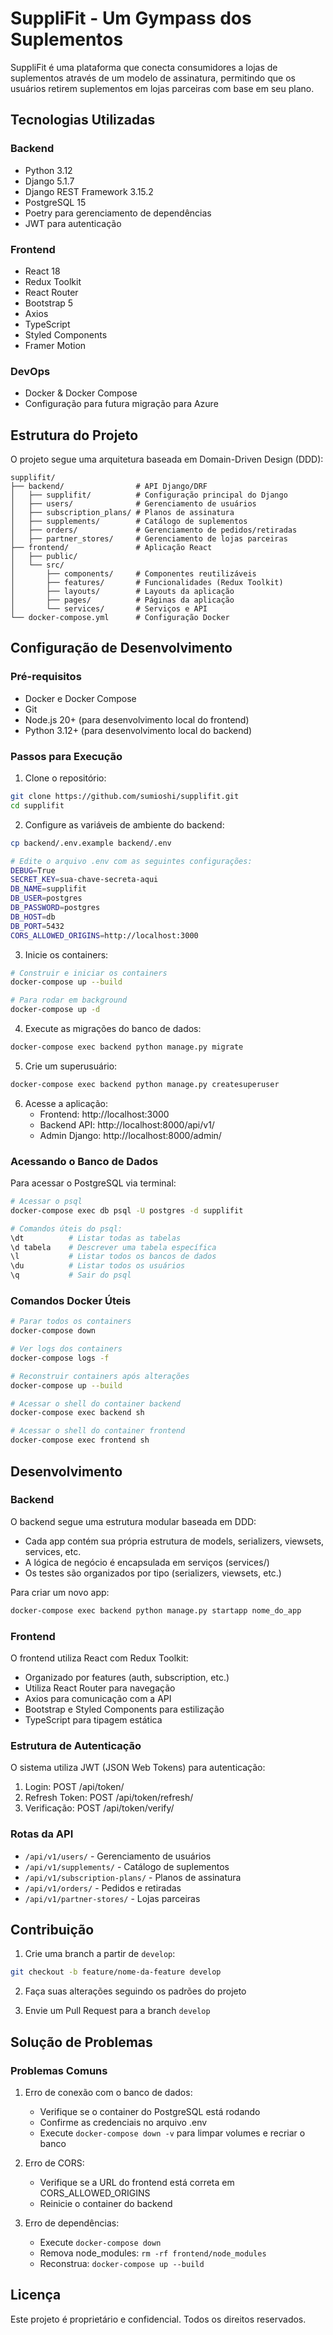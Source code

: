 # SuppliFit - Um Gympass dos Suplementos

SuppliFit é uma plataforma que conecta consumidores a lojas de suplementos através de um modelo de assinatura, permitindo que os usuários retirem suplementos em lojas parceiras com base em seu plano.

## Tecnologias Utilizadas

### Backend

- Python 3.12
- Django 5.1.7
- Django REST Framework 3.15.2
- PostgreSQL 15
- Poetry para gerenciamento de dependências
- JWT para autenticação

### Frontend

- React 18
- Redux Toolkit
- React Router
- Bootstrap 5
- Axios
- TypeScript
- Styled Components
- Framer Motion

### DevOps

- Docker & Docker Compose
- Configuração para futura migração para Azure

## Estrutura do Projeto

O projeto segue uma arquitetura baseada em Domain-Driven Design (DDD):

```
supplifit/
├── backend/                # API Django/DRF
│   ├── supplifit/          # Configuração principal do Django
│   ├── users/              # Gerenciamento de usuários
│   ├── subscription_plans/ # Planos de assinatura
│   ├── supplements/        # Catálogo de suplementos
│   ├── orders/             # Gerenciamento de pedidos/retiradas
│   ├── partner_stores/     # Gerenciamento de lojas parceiras
├── frontend/               # Aplicação React
│   ├── public/
│   └── src/
│       ├── components/     # Componentes reutilizáveis
│       ├── features/       # Funcionalidades (Redux Toolkit)
│       ├── layouts/        # Layouts da aplicação
│       ├── pages/          # Páginas da aplicação
│       └── services/       # Serviços e API
└── docker-compose.yml      # Configuração Docker
```

## Configuração de Desenvolvimento

### Pré-requisitos

- Docker e Docker Compose
- Git
- Node.js 20+ (para desenvolvimento local do frontend)
- Python 3.12+ (para desenvolvimento local do backend)

### Passos para Execução

1. Clone o repositório:

```bash
git clone https://github.com/sumioshi/supplifit.git
cd supplifit
```

2. Configure as variáveis de ambiente do backend:

```bash
cp backend/.env.example backend/.env

# Edite o arquivo .env com as seguintes configurações:
DEBUG=True
SECRET_KEY=sua-chave-secreta-aqui
DB_NAME=supplifit
DB_USER=postgres
DB_PASSWORD=postgres
DB_HOST=db
DB_PORT=5432
CORS_ALLOWED_ORIGINS=http://localhost:3000
```

3. Inicie os containers:

```bash
# Construir e iniciar os containers
docker-compose up --build

# Para rodar em background
docker-compose up -d
```

4. Execute as migrações do banco de dados:

```bash
docker-compose exec backend python manage.py migrate
```

5. Crie um superusuário:

```bash
docker-compose exec backend python manage.py createsuperuser
```

6. Acesse a aplicação:
   - Frontend: http://localhost:3000
   - Backend API: http://localhost:8000/api/v1/
   - Admin Django: http://localhost:8000/admin/

### Acessando o Banco de Dados

Para acessar o PostgreSQL via terminal:

```bash
# Acessar o psql
docker-compose exec db psql -U postgres -d supplifit

# Comandos úteis do psql:
\dt          # Listar todas as tabelas
\d tabela    # Descrever uma tabela específica
\l           # Listar todos os bancos de dados
\du          # Listar todos os usuários
\q           # Sair do psql
```

### Comandos Docker Úteis

```bash
# Parar todos os containers
docker-compose down

# Ver logs dos containers
docker-compose logs -f

# Reconstruir containers após alterações
docker-compose up --build

# Acessar o shell do container backend
docker-compose exec backend sh

# Acessar o shell do container frontend
docker-compose exec frontend sh
```

## Desenvolvimento

### Backend

O backend segue uma estrutura modular baseada em DDD:

- Cada app contém sua própria estrutura de models, serializers, viewsets, services, etc.
- A lógica de negócio é encapsulada em serviços (services/)
- Os testes são organizados por tipo (serializers, viewsets, etc.)

Para criar um novo app:

```bash
docker-compose exec backend python manage.py startapp nome_do_app
```

### Frontend

O frontend utiliza React com Redux Toolkit:

- Organizado por features (auth, subscription, etc.)
- Utiliza React Router para navegação
- Axios para comunicação com a API
- Bootstrap e Styled Components para estilização
- TypeScript para tipagem estática

### Estrutura de Autenticação

O sistema utiliza JWT (JSON Web Tokens) para autenticação:

1. Login: POST /api/token/
2. Refresh Token: POST /api/token/refresh/
3. Verificação: POST /api/token/verify/

### Rotas da API

- `/api/v1/users/` - Gerenciamento de usuários
- `/api/v1/supplements/` - Catálogo de suplementos
- `/api/v1/subscription-plans/` - Planos de assinatura
- `/api/v1/orders/` - Pedidos e retiradas
- `/api/v1/partner-stores/` - Lojas parceiras

## Contribuição

1. Crie uma branch a partir de `develop`:

```bash
git checkout -b feature/nome-da-feature develop
```

2. Faça suas alterações seguindo os padrões do projeto

3. Envie um Pull Request para a branch `develop`

## Solução de Problemas

### Problemas Comuns

1. Erro de conexão com o banco de dados:
   - Verifique se o container do PostgreSQL está rodando
   - Confirme as credenciais no arquivo .env
   - Execute `docker-compose down -v` para limpar volumes e recriar o banco

2. Erro de CORS:
   - Verifique se a URL do frontend está correta em CORS_ALLOWED_ORIGINS
   - Reinicie o container do backend

3. Erro de dependências:
   - Execute `docker-compose down`
   - Remova node_modules: `rm -rf frontend/node_modules`
   - Reconstrua: `docker-compose up --build`

## Licença

Este projeto é proprietário e confidencial. Todos os direitos reservados.
